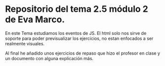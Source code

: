 # Repositorio del tema 2.5 módulo 2 de Eva Marco.

En este Tema estudiamos los eventos de JS. El html solo nos sirve de soporte para poder previsualizar los ejercicios, no estan enfocados a ser realmente visuales.

Al final he añadido unos ejercicios de repaso que hizo el profesor en clase y un documento con alguna explicación más.
